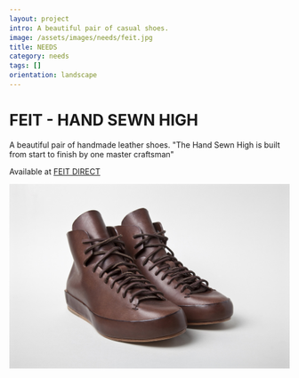 ```yaml
---
layout: project
intro: A beautiful pair of casual shoes.  
image: /assets/images/needs/feit.jpg
title: NEEDS
category: needs
tags: []
orientation: landscape
---
```


# FEIT - HAND SEWN HIGH

A beautiful pair of handmade leather shoes. "The Hand Sewn High is built from start to finish by one master craftsman"

Available at <a href="http://www.feitdirect.com/collections/all/products/hand-sewn-high-corteccia" target="_blank">FEIT DIRECT</a>

![](/assets/images/needs/feit.jpg)



